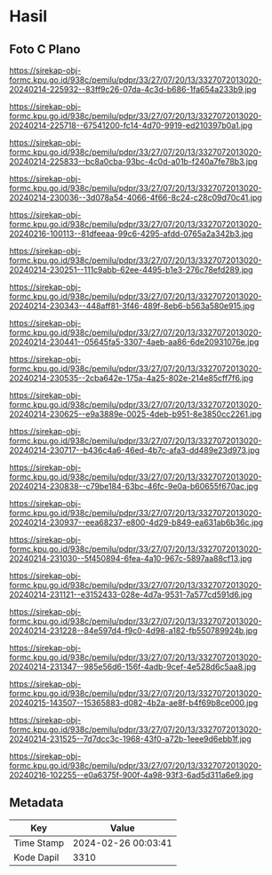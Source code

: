 # Hasil

## Foto C Plano

https://sirekap-obj-formc.kpu.go.id/938c/pemilu/pdpr/33/27/07/20/13/3327072013020-20240214-225932--83ff9c26-07da-4c3d-b686-1fa654a233b9.jpg

https://sirekap-obj-formc.kpu.go.id/938c/pemilu/pdpr/33/27/07/20/13/3327072013020-20240214-225718--67541200-fc14-4d70-9919-ed210397b0a1.jpg

https://sirekap-obj-formc.kpu.go.id/938c/pemilu/pdpr/33/27/07/20/13/3327072013020-20240214-225833--bc8a0cba-93bc-4c0d-a01b-f240a7fe78b3.jpg

https://sirekap-obj-formc.kpu.go.id/938c/pemilu/pdpr/33/27/07/20/13/3327072013020-20240214-230036--3d078a54-4066-4f66-8c24-c28c09d70c41.jpg

https://sirekap-obj-formc.kpu.go.id/938c/pemilu/pdpr/33/27/07/20/13/3327072013020-20240216-100113--81dfeeaa-99c6-4295-afdd-0765a2a342b3.jpg

https://sirekap-obj-formc.kpu.go.id/938c/pemilu/pdpr/33/27/07/20/13/3327072013020-20240214-230251--111c9abb-62ee-4495-b1e3-276c78efd289.jpg

https://sirekap-obj-formc.kpu.go.id/938c/pemilu/pdpr/33/27/07/20/13/3327072013020-20240214-230343--448aff81-3f46-489f-8eb6-b563a580e915.jpg

https://sirekap-obj-formc.kpu.go.id/938c/pemilu/pdpr/33/27/07/20/13/3327072013020-20240214-230441--05645fa5-3307-4aeb-aa86-6de20931076e.jpg

https://sirekap-obj-formc.kpu.go.id/938c/pemilu/pdpr/33/27/07/20/13/3327072013020-20240214-230535--2cba642e-175a-4a25-802e-214e85cff7f6.jpg

https://sirekap-obj-formc.kpu.go.id/938c/pemilu/pdpr/33/27/07/20/13/3327072013020-20240214-230625--e9a3889e-0025-4deb-b951-8e3850cc2261.jpg

https://sirekap-obj-formc.kpu.go.id/938c/pemilu/pdpr/33/27/07/20/13/3327072013020-20240214-230717--b436c4a6-46ed-4b7c-afa3-dd489e23d973.jpg

https://sirekap-obj-formc.kpu.go.id/938c/pemilu/pdpr/33/27/07/20/13/3327072013020-20240214-230838--c79be184-63bc-46fc-9e0a-b60655f670ac.jpg

https://sirekap-obj-formc.kpu.go.id/938c/pemilu/pdpr/33/27/07/20/13/3327072013020-20240214-230937--eea68237-e800-4d29-b849-ea631ab6b36c.jpg

https://sirekap-obj-formc.kpu.go.id/938c/pemilu/pdpr/33/27/07/20/13/3327072013020-20240214-231030--5f450894-6fea-4a10-967c-5897aa88cf13.jpg

https://sirekap-obj-formc.kpu.go.id/938c/pemilu/pdpr/33/27/07/20/13/3327072013020-20240214-231121--e3152433-028e-4d7a-9531-7a577cd591d6.jpg

https://sirekap-obj-formc.kpu.go.id/938c/pemilu/pdpr/33/27/07/20/13/3327072013020-20240214-231228--84e597d4-f9c0-4d98-a182-fb550789924b.jpg

https://sirekap-obj-formc.kpu.go.id/938c/pemilu/pdpr/33/27/07/20/13/3327072013020-20240214-231347--985e56d6-156f-4adb-9cef-4e528d6c5aa8.jpg

https://sirekap-obj-formc.kpu.go.id/938c/pemilu/pdpr/33/27/07/20/13/3327072013020-20240215-143507--15365883-d082-4b2a-ae8f-b4f69b8ce000.jpg

https://sirekap-obj-formc.kpu.go.id/938c/pemilu/pdpr/33/27/07/20/13/3327072013020-20240214-231525--7d7dcc3c-1968-43f0-a72b-1eee9d6ebb1f.jpg

https://sirekap-obj-formc.kpu.go.id/938c/pemilu/pdpr/33/27/07/20/13/3327072013020-20240216-102255--e0a6375f-900f-4a98-93f3-6ad5d311a6e9.jpg


## Metadata

| Key        | Value               |
| ---------- | ------------------- |
| Time Stamp | 2024-02-26 00:03:41 |
| Kode Dapil | 3310                |



